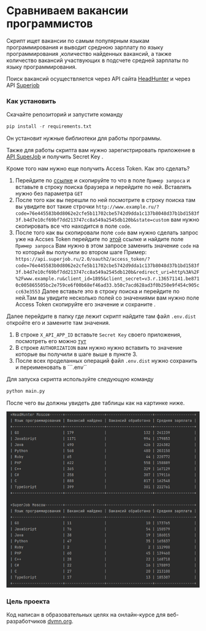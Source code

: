 # Сравниваем вакансии программистов

Скрипт ищет вакансии по самым популярным языкам программирования и выводит среднюю зарплату по языку программирования ,количество найденных вакансий, а также количество вакансий участвующих в подсчете средней зарплаты по языку программирования.

Поиск вакансий осуществляется через API  сайта [HeadHunter](https://dev.hh.ru/) и через API [Superjob](https://api.superjob.ru/)
### Как установить
Скачайте репозиторий и запустите команду 
```python 
pip install -r requirements.txt
```
Он установит нужные библиотеки для работы программы.

Также для  работы скрипта вам нужно зарегистрировать приложение в [API SuperJob](https://api.superjob.ru/) и получить Secret Key .

Кроме того нам нужно еще получить Access Token.
Как это сделать?
1. Перейдите по [ссылке]("https://api.superjob.ru/#authorize) и скопируйте то что в поле ```Пример запроса``` и вставьте в строку поиска браузера и перейдите по ней. Вставлять нужно без параметра ```GET```
2. После того как вы перешли по ней посмотрите в строку поиска там вы увидите вот такие строчки ```http://www.example.ru/?code=76e445583b0d8062e2cfe5b11702cbe5742d9dda1c137b8048d37b1bd1583f3f.b4d7e10cf69bf7dd213747cc8a549a2545db120b&state=custom``` вам нужно скопировать все что находится в поле ```code```.
3. После того как вы скопировали поле ```code``` вам нужно сделать запрос уже на Accses Token перейдите по [этой](https://api.superjob.ru/#access_token) ссылке и найдите поле ```Пример запроса``` 
Вам нужно в этом запросе заменить значение ```code``` на то который вы получили во втором шаге 
Пример:
```https://api.superjob.ru/2.0/oauth2/access_token/?code=76e445583b0d8062e2cfe5b11702cbe5742d9dda1c137b8048d37b1bd1583f3f.b4d7e10cf69bf7dd213747cc8a549a2545db120b&redirect_uri=http%3A%2F%2Fwww.example.ru&client_id=1895&client_secret=v3.r.136571141.be8710c005865505bc2e759ce6f00b68ef46ad33.b50c7acd628ad3f0b250e9f454c905ccc63e3553```
Далее вставьте это в строку поиска и перейдите по ней.Там вы увидите несколько полей со значениями вам нужно поле Access Token скопируйте его значение и сохраните .

Далее перейдите в папку где лежит скрипт найдите там файл ```.env.dist``` откройте его и замените там значения. 

1. В строке ```X_API_APP_ID``` вставьте  ```Secret Key``` своего приложения, посмотреть его можно [тут](https://api.superjob.ru/info/)
2. В строке ```AUTHORIZATION```  вам нужно нужно вставить то значение которые вы получили в шаге выше в пункте 3.
3. После всех проделанных операций файл ```.env.dist``` нужно сохранить и переименовать в ```.env``

Для запуска скрипта используйте следующую команду
```python
python main.py
```
После чего вы должны увидеть две таблицы как на картинке ниже.

![Вывод скрипта](/img/table.png "Пример запуска")


### Цель проекта

Код написан в образовательных целях на онлайн-курсе для веб-разработчиков [dvmn.org](https://dvmn.org/).

